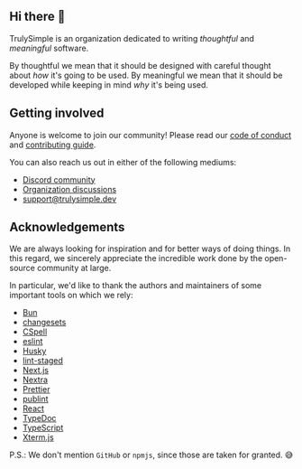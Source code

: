## Hi there 👋

TrulySimple is an organization dedicated to writing _thoughtful_ and _meaningful_ software.

By thoughtful we mean that it should be designed with careful thought about _how_ it's going to be used.
By meaningful we mean that it should be developed while keeping in mind _why_ it's being used.

## Getting involved

Anyone is welcome to join our community!
Please read our [code of conduct](/CODE_OF_CONDUCT.md) and [contributing guide](/CONTRIBUTING.md).

You can also reach us out in either of the following mediums:

- [Discord community](https://discord.gg/AsDFHUHMpC)
- [Organization discussions](https://github.com/orgs/trulysimple/discussions)
- support@trulysimple.dev

## Acknowledgements

We are always looking for inspiration and for better ways of doing things.
In this regard, we sincerely appreciate the incredible work done by the open-source community at large.

In particular, we'd like to thank the authors and maintainers of some important tools on which we rely:

- [Bun](https://github.com/oven-sh/bun)
- [changesets](https://github.com/changesets/changesets)
- [CSpell](https://github.com/streetsidesoftware/cspell)
- [eslint](https://github.com/eslint/eslint)
- [Husky](https://github.com/typicode/husky)
- [lint-staged](https://github.com/lint-staged/lint-staged)
- [Next.js](https://github.com/vercel/next.js)
- [Nextra](https://github.com/shuding/nextra)
- [Prettier](https://github.com/prettier/prettier)
- [publint](https://github.com/bluwy/publint)
- [React](https://github.com/facebook/react)
- [TypeDoc](https://github.com/TypeStrong/typedoc)
- [TypeScript](https://github.com/Microsoft/TypeScript)
- [Xterm.js](https://github.com/xtermjs/xterm.js)

P.S.: We don't mention `GitHub` or `npmjs`, since those are taken for granted. 😅
